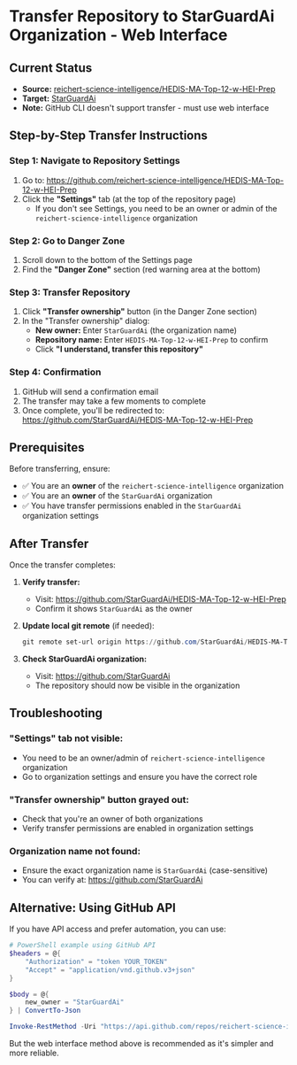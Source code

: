 # Transfer Repository to StarGuardAi Organization - Web Interface

## Current Status
- **Source:** [reichert-science-intelligence/HEDIS-MA-Top-12-w-HEI-Prep](https://github.com/reichert-science-intelligence/HEDIS-MA-Top-12-w-HEI-Prep)
- **Target:** [StarGuardAi](https://github.com/StarGuardAi)
- **Note:** GitHub CLI doesn't support transfer - must use web interface

## Step-by-Step Transfer Instructions

### Step 1: Navigate to Repository Settings
1. Go to: https://github.com/reichert-science-intelligence/HEDIS-MA-Top-12-w-HEI-Prep
2. Click the **"Settings"** tab (at the top of the repository page)
   - If you don't see Settings, you need to be an owner or admin of the `reichert-science-intelligence` organization

### Step 2: Go to Danger Zone
1. Scroll down to the bottom of the Settings page
2. Find the **"Danger Zone"** section (red warning area at the bottom)

### Step 3: Transfer Repository
1. Click **"Transfer ownership"** button (in the Danger Zone section)
2. In the "Transfer ownership" dialog:
   - **New owner:** Enter `StarGuardAi` (the organization name)
   - **Repository name:** Enter `HEDIS-MA-Top-12-w-HEI-Prep` to confirm
   - Click **"I understand, transfer this repository"**

### Step 4: Confirmation
1. GitHub will send a confirmation email
2. The transfer may take a few moments to complete
3. Once complete, you'll be redirected to: https://github.com/StarGuardAi/HEDIS-MA-Top-12-w-HEI-Prep

## Prerequisites

Before transferring, ensure:
- ✅ You are an **owner** of the `reichert-science-intelligence` organization
- ✅ You are an **owner** of the `StarGuardAi` organization
- ✅ You have transfer permissions enabled in the `StarGuardAi` organization settings

## After Transfer

Once the transfer completes:

1. **Verify transfer:**
   - Visit: https://github.com/StarGuardAi/HEDIS-MA-Top-12-w-HEI-Prep
   - Confirm it shows `StarGuardAi` as the owner

2. **Update local git remote** (if needed):
   ```powershell
   git remote set-url origin https://github.com/StarGuardAi/HEDIS-MA-Top-12-w-HEI-Prep.git
   ```

3. **Check StarGuardAi organization:**
   - Visit: https://github.com/StarGuardAi
   - The repository should now be visible in the organization

## Troubleshooting

### "Settings" tab not visible:
- You need to be an owner/admin of `reichert-science-intelligence` organization
- Go to organization settings and ensure you have the correct role

### "Transfer ownership" button grayed out:
- Check that you're an owner of both organizations
- Verify transfer permissions are enabled in organization settings

### Organization name not found:
- Ensure the exact organization name is `StarGuardAi` (case-sensitive)
- You can verify at: https://github.com/StarGuardAi

## Alternative: Using GitHub API

If you have API access and prefer automation, you can use:

```powershell
# PowerShell example using GitHub API
$headers = @{
    "Authorization" = "token YOUR_TOKEN"
    "Accept" = "application/vnd.github.v3+json"
}

$body = @{
    new_owner = "StarGuardAi"
} | ConvertTo-Json

Invoke-RestMethod -Uri "https://api.github.com/repos/reichert-science-intelligence/HEDIS-MA-Top-12-w-HEI-Prep/transfer" -Method POST -Headers $headers -Body $body
```

But the web interface method above is recommended as it's simpler and more reliable.

